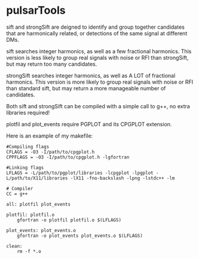# pulsarTools

sift and strongSift are deigned to identify and group together candidates that are harmonically related,
or detections of the same signal at different DMs.

sift searches integer harmonics, as well as a few fractional harmonics. This version is less likely to
group real signals with noise or RFI than strongSift, but may return too many candidates.

strongSift searches integer harmonics, as well as A LOT of fractional harmonics. This version is more
likely to group real signals with noise or RFI than standard sift, but may return a more manageable
number of candidates.

Both sift and strongSift can be compiled with a simple call to g++, no extra libraries required!



plotfil and plot_events require PGPLOT and its CPGPLOT extension.

Here is an example of my makefile:

```
#Compiling flags
CFLAGS = -O3 -I/path/to/cpgplot.h
CPPFLAGS = -O3 -I/path/to/cpgplot.h -lgfortran

#Linking flags
LFLAGS = -L/path/to/pgplot/libraries -lcpgplot -lpgplot -L/path/to/X11/libraries -lX11 -fno-backslash -lpng -lstdc++ -lm

# Compiler
CC = g++

all: plotfil plot_events

plotfil: plotfil.o
	gfortran -o plotfil plotfil.o $(LFLAGS)

plot_events: plot_events.o
	gfortran -o plot_events plot_events.o $(LFLAGS)

clean:
	rm -f *.o
```
